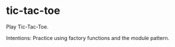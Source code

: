# tic-tac-toe

Play Tic-Tac-Toe. 

Intentions: 
Practice using factory functions and the module pattern. 